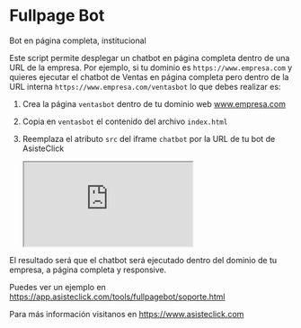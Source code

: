 # Fullpage Bot
Bot en página completa, institucional

Este script permite desplegar un chatbot en página completa dentro de una URL de la empresa. Por ejemplo, si tu dominio es `https://www.empresa.com` y quieres ejecutar el chatbot de Ventas en página completa pero dentro de la URL interna `https://www.empresa.com/ventasbot` lo que debes realizar es:

1) Crea la página `ventasbot` dentro de tu dominio web www.empresa.com
2) Copia en `ventasbot` el contenido del archivo `index.html`
3) Reemplaza el atributo `src` del iframe `chatbot` por la URL de tu bot de AsisteClick

    <iframe id="chatbot" src="https://app.asisteclick.com/v3/request.php?id=asisteclick-11&deptid=0&pagex=fullpagebot&hashbot=agents"></iframe>

El resultado será que el chatbot será ejecutado dentro del dominio de tu empresa, a página completa y responsive.

Puedes ver un ejemplo en https://app.asisteclick.com/tools/fullpagebot/soporte.html

Para más información visitanos en https://www.asisteclick.com
